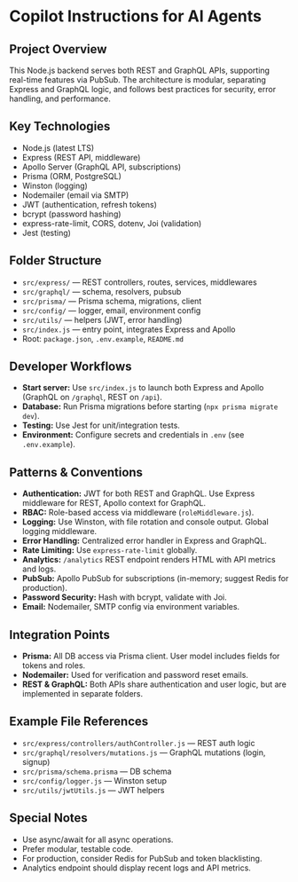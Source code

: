 # Copilot Instructions for AI Agents

## Project Overview

This Node.js backend serves both REST and GraphQL APIs, supporting real-time features via PubSub. The architecture is modular, separating Express and GraphQL logic, and follows best practices for security, error handling, and performance.

## Key Technologies

- Node.js (latest LTS)
- Express (REST API, middleware)
- Apollo Server (GraphQL API, subscriptions)
- Prisma (ORM, PostgreSQL)
- Winston (logging)
- Nodemailer (email via SMTP)
- JWT (authentication, refresh tokens)
- bcrypt (password hashing)
- express-rate-limit, CORS, dotenv, Joi (validation)
- Jest (testing)

## Folder Structure

- `src/express/` — REST controllers, routes, services, middlewares
- `src/graphql/` — schema, resolvers, pubsub
- `src/prisma/` — Prisma schema, migrations, client
- `src/config/` — logger, email, environment config
- `src/utils/` — helpers (JWT, error handling)
- `src/index.js` — entry point, integrates Express and Apollo
- Root: `package.json`, `.env.example`, `README.md`

## Developer Workflows

- **Start server:** Use `src/index.js` to launch both Express and Apollo (GraphQL on `/graphql`, REST on `/api`).
- **Database:** Run Prisma migrations before starting (`npx prisma migrate dev`).
- **Testing:** Use Jest for unit/integration tests.
- **Environment:** Configure secrets and credentials in `.env` (see `.env.example`).

## Patterns & Conventions

- **Authentication:** JWT for both REST and GraphQL. Use Express middleware for REST, Apollo context for GraphQL.
- **RBAC:** Role-based access via middleware (`roleMiddleware.js`).
- **Logging:** Use Winston, with file rotation and console output. Global logging middleware.
- **Error Handling:** Centralized error handler in Express and GraphQL.
- **Rate Limiting:** Use `express-rate-limit` globally.
- **Analytics:** `/analytics` REST endpoint renders HTML with API metrics and logs.
- **PubSub:** Apollo PubSub for subscriptions (in-memory; suggest Redis for production).
- **Password Security:** Hash with bcrypt, validate with Joi.
- **Email:** Nodemailer, SMTP config via environment variables.

## Integration Points

- **Prisma:** All DB access via Prisma client. User model includes fields for tokens and roles.
- **Nodemailer:** Used for verification and password reset emails.
- **REST & GraphQL:** Both APIs share authentication and user logic, but are implemented in separate folders.

## Example File References

- `src/express/controllers/authController.js` — REST auth logic
- `src/graphql/resolvers/mutations.js` — GraphQL mutations (login, signup)
- `src/prisma/schema.prisma` — DB schema
- `src/config/logger.js` — Winston setup
- `src/utils/jwtUtils.js` — JWT helpers

## Special Notes

- Use async/await for all async operations.
- Prefer modular, testable code.
- For production, consider Redis for PubSub and token blacklisting.
- Analytics endpoint should display recent logs and API metrics.
